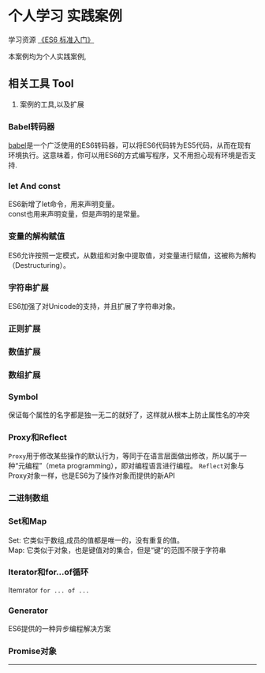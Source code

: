 # 个人学习 实践案例
学习资源 [《ES6 标准入门》](http://es6.ruanyifeng.com)  

本案例均为个人实践案例,

## 相关工具 Tool

1. 案例的工具,以及扩展

### Babel转码器

[babel](https://babeljs.io/)是一个广泛使用的ES6转码器，可以将ES6代码转为ES5代码，从而在现有环境执行。这意味着，你可以用ES6的方式编写程序，又不用担心现有环境是否支持.

### let And const
ES6新增了let命令，用来声明变量。  
const也用来声明变量，但是声明的是常量。


### 变量的解构赋值

ES6允许按照一定模式，从数组和对象中提取值，对变量进行赋值，这被称为解构（Destructuring）。


### 字符串扩展

ES6加强了对Unicode的支持，并且扩展了字符串对象。

### 正则扩展

### 数值扩展

### 数组扩展

### Symbol

保证每个属性的名字都是独一无二的就好了，这样就从根本上防止属性名的冲突

### Proxy和Reflect

`Proxy`用于修改某些操作的默认行为，等同于在语言层面做出修改，所以属于一种“元编程”（meta programming），即对编程语言进行编程。
`Reflect`对象与Proxy对象一样，也是ES6为了操作对象而提供的新API


### 二进制数组


### Set和Map
Set:  它类似于数组,成员的值都是唯一的，没有重复的值。  
Map:  它类似于对象，也是键值对的集合，但是“键”的范围不限于字符串


### Iterator和for...of循环

Itemrator
`for ... of ...`



### Generator

ES6提供的一种异步编程解决方案

### Promise对象




- - - - -

